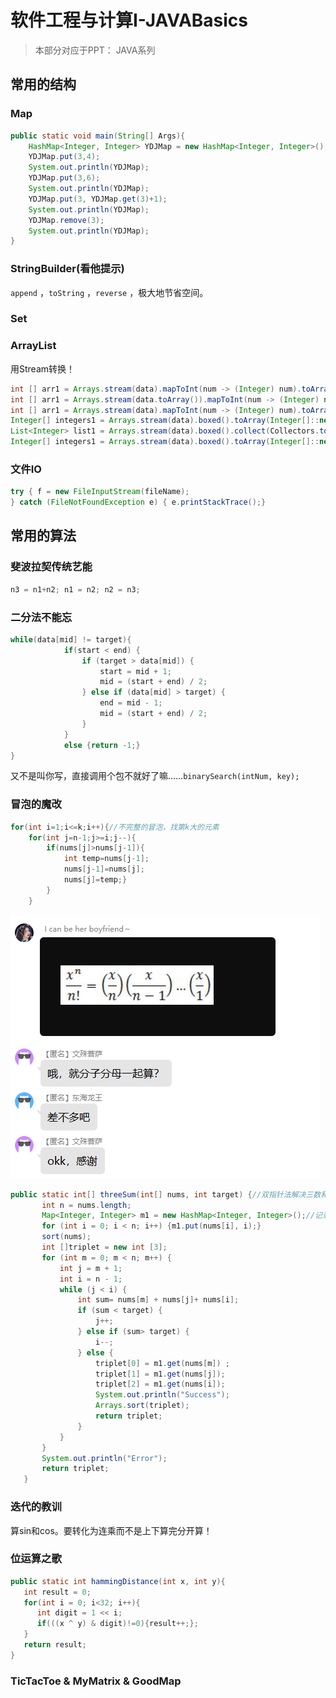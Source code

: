 # 软件工程与计算Ⅰ-JAVABasics

> 本部分对应于PPT： JAVA系列



## 常用的结构

### Map

```Java
public static void main(String[] Args){
    HashMap<Integer, Integer> YDJMap = new HashMap<Integer, Integer>();
    YDJMap.put(3,4);
    System.out.println(YDJMap);
    YDJMap.put(3,6);
    System.out.println(YDJMap);
    YDJMap.put(3, YDJMap.get(3)+1);
    System.out.println(YDJMap);
    YDJMap.remove(3);
    System.out.println(YDJMap);
}
```

### StringBuilder(看他提示)

`append` ，`toString` ，`reverse` ，极大地节省空间。

### Set



### ArrayList

用Stream转换！

```java
int [] arr1 = Arrays.stream(data).mapToInt(num -> (Integer) num).toArray();//List<Integer>转为int[]
int [] arr1 = Arrays.stream(data.toArray()).mapToInt(num -> (Integer) num).toArray();//ArrayList<Integer>转为int[]
int [] arr1 = Arrays.stream(data).mapToInt(num -> (Integer) num).toArray();//Integer[]转为int[]
Integer[] integers1 = Arrays.stream(data).boxed().toArray(Integer[]::new);//int[]转为Integer[]
List<Integer> list1 = Arrays.stream(data).boxed().collect(Collectors.toList());//int[]转为List<Integer>
Integer[] integers1 = Arrays.stream(data).boxed().toArray(Integer[]::new);//int[]转为ArrayList<Integer>
```

### 文件IO

```java
try { f = new FileInputStream(fileName);
} catch (FileNotFoundException e) { e.printStackTrace();}
```



## 常用的算法

### 斐波拉契传统艺能

```java
n3 = n1+n2; n1 = n2; n2 = n3;
```

### 二分法不能忘

```java
while(data[mid] != target){
			if(start < end) {
				if (target > data[mid]) {
					start = mid + 1;
					mid = (start + end) / 2;
				} else if (data[mid] > target) {
					end = mid - 1;
					mid = (start + end) / 2;
				}
			}
			else {return -1;}
}
```

又不是叫你写，直接调用个包不就好了嘛……`binarySearch(intNum, key);`

### 冒泡的魔改

```java
for(int i=1;i<=k;i++){//不完整的冒泡，找第k大的元素
	for(int j=n-1;j>=i;j--){
		if(nums[j]>nums[j-1]){
			int temp=nums[j-1];
			nums[j-1]=nums[j];
			nums[j]=temp;}
		}
	}
```

![image-20200822232059471](%E8%BD%AF%E4%BB%B6%E5%B7%A5%E7%A8%8B%E4%B8%8E%E8%AE%A1%E7%AE%97%E2%85%A0-JAVABasics.assets/image-20200822232059471.png)

```java
public static int[] threeSum(int[] nums, int target) {//双指针法解决三数和问题
       int n = nums.length;
       Map<Integer, Integer> m1 = new HashMap<Integer, Integer>();//记录下标
       for (int i = 0; i < n; i++) {m1.put(nums[i], i);}
       sort(nums);
       int []triplet = new int [3];
       for (int m = 0; m < n; m++) {
           int j = m + 1;
           int i = n - 1;
           while (j < i) {
               int sum= nums[m] + nums[j]+ nums[i];
               if (sum < target) {
                   j++;
               } else if (sum> target) {
                   i--;
               } else {
                   triplet[0] = m1.get(nums[m]) ;
                   triplet[1] = m1.get(nums[j]);
                   triplet[2] = m1.get(nums[i]);
                   System.out.println("Success");
                   Arrays.sort(triplet);
                   return triplet;
               }
           }
       }
       System.out.println("Error");
       return triplet;
   }
```

### 迭代的教训

算sin和cos。要转化为连乘而不是上下算完分开算！



### 位运算之歌

```java
public static int hammingDistance(int x, int y){
   int result = 0;
   for(int i = 0; i<32; i++){
      int digit = 1 << i;
      if(((x ^ y) & digit)!=0){result++;};
   }
   return result;
}
```

### TicTacToe & MyMatrix & GoodMap

```

```

### 